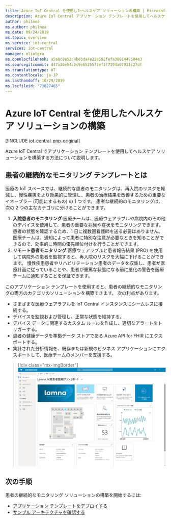 ```yaml
---
title: Azure IoT Central を使用したヘルスケア ソリューションの構築 | Microsoft Docs
description: Azure IoT Central アプリケーション テンプレートを使用してヘルスケア ソリューションを構築する方法について説明します。
author: philmea
ms.author: philmea
ms.date: 09/24/2019
ms.topic: overview
ms.service: iot-central
services: iot-central
manager: eliotgra
ms.openlocfilehash: a5a8c8e52c4bebda4e22e592fefa3801449504e3
ms.sourcegitcommit: d47a30e54c5c9e65255f7ef3f7194a07931c27df
ms.translationtype: HT
ms.contentlocale: ja-JP
ms.lasthandoff: 10/29/2019
ms.locfileid: "73027465"
---
```

# <a name="building-healthcare-solutions-with-azure-iot-central"></a>Azure IoT Central を使用したヘルスケア ソリューションの構築 

[!INCLUDE [iot-central-pnp-original](../../../includes/iot-central-pnp-original-note.md)]

Azure IoT Central でアプリケーション テンプレートを使用してヘルスケア ソリューションを構築する方法について説明します。

## <a name="what-is-continuous-patient-monitoring-template"></a>患者の継続的なモニタリング テンプレートとは

医療の IoT スペースでは、継続的な患者のモニタリングは、再入院のリスクを軽減し、慢性疾患をより効果的に管理し、患者の治療結果を改善するための重要なイネーブラー (可能にするもの) の 1 つです。 患者な継続的のモニタリングは、次の 2 つの主なカテゴリに分けることができます。

1. **入院患者のモニタリング**:医療チームは、医療ウェアラブルや病院内のその他のデバイスを使用して、患者の重要な兆候や症状をモニタリングできます。患者の状態を確認するため、1 日に複数回看護師を送る必要はありません。 医療チームは、通知によって患者に特別な注意が必要なときを知ることができるので、効率的に時間の優先順位付けを行うことができます。
1. **リモート患者モニタリング**:医療ウェアラブルと患者報告結果 (PRO) を使用して病院外の患者を監視すると、再入院のリスクを大幅に下げることができます。 慢性疾患患者やリハビリテーション患者のデータを収集し、患者が医療計画に従っていることや、患者が重篤な状態になる前に悪化の警告を医療チームに通知することを保証できます。

このアプリケーション テンプレートを使用すると、患者の継続的なモニタリングの両方のカテゴリのソリューションを構築できます。 次の利点があります。

* さまざまな医療ウェアラブルを IoT Central インスタンスにシームレスに接続する。
* デバイスを監視および管理し、正常な状態を維持する。
* デバイス データに関連するカスタム ルールを作成し、適切なアラートをトリガーする。
* 患者の健康データを準拠データ ストアである Azure API for FHIR にエクスポートする。
* 集計された分析情報を、既存または新規のビジネス アプリケーションにエクスポートして、医療チームのメンバーを支援する。

>[!div class="mx-imgBorder"] 
>![CPM ダッシュボード](media/in-patient-dashboard.png)

## <a name="next-steps"></a>次の手順

患者の継続的なモニタリング ソリューションの構築を開始するには:

* [アプリケーション テンプレートをデプロイする](tutorial-continuous-patient-monitoring.md)
* [サンプル アーキテクチャを確認する](concept-continuous-patient-monitoring-architecture.md)